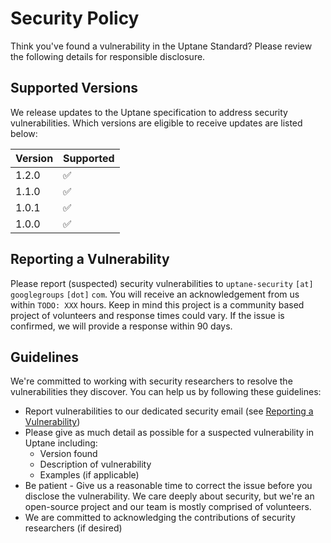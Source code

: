 # Security Policy

Think you've found a vulnerability in the Uptane Standard? Please review the following details for responsible disclosure.

## Supported Versions

We release updates to the Uptane specification to address security vulnerabilities. Which versions are eligible to receive updates are listed below:

| Version | Supported          |
| ------- | ------------------ |
| 1.2.0   | :white_check_mark: |
| 1.1.0   | :white_check_mark: |
| 1.0.1   | :white_check_mark: |
| 1.0.0   | :white_check_mark: |

## Reporting a Vulnerability

Please report (suspected) security vulnerabilities to `uptane-security` `[at]` `googlegroups` `[dot]` `com`. You will receive an acknowledgement from us within `TODO: XXX` hours. Keep in mind this project is a community based project of volunteers and response times could vary. If the issue is confirmed, we will provide a response within 90 days.

## Guidelines

We're committed to working with security researchers to resolve the vulnerabilities they discover. You can help us by following these guidelines:

*   Report vulnerabilities to our dedicated security email (see [Reporting a Vulnerability](#reporting-a-vulnerability))
*   Please give as much detail as possible for a suspected vulnerability in Uptane including:
     *  Version found
     *  Description of vulnerability
     *  Examples (if applicable)
*   Be patient - Give us a reasonable time to correct the issue before you disclose the vulnerability. We care deeply about security, but we're an open-source project and our team is mostly comprised of volunteers.
*   We are committed to acknowledging the contributions of security researchers (if desired)
